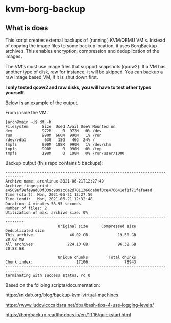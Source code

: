 # kvm-borg-backup

## What is does
This script creates external backups of (running) KVM/QEMU VM's. Instead of copying the image files to some backup location, it uses BorgBackup archives. This enables encryption, compression and deduplication of the images.

The VM's must use image files that support snapshots (qcow2). If a VM has another type of disk, raw for instance, it will be skipped. You can backup a raw image based VM, if it is shut down first.

**I only tested qcow2 and raw disks, you will have to test other types yourself.**

Below is an example of the output.

From inside the VM:
```
[arch@main ~]$ df -h
Filesystem      Size  Used Avail Use% Mounted on
dev             972M     0  972M   0% /dev
run             990M  660K  990M   1% /run
/dev/vda1        63G   15G   46G  24% /
tmpfs           990M  188K  990M   1% /dev/shm
tmpfs           990M     0  990M   0% /tmp
tmpfs           198M     0  198M   0% /run/user/1000
```
Backup output (this repo contains 5 backups):
```
------------------------------------------------------------------------------
Archive name: archlinux-2021-06-21T12:27:49
Archive fingerprint: e4509ef9efe9ad00f039c9091c6a2d7011366dab8f0ce476641ef1f71fafa4ad
Time (start): Mon, 2021-06-21 12:27:50
Time (end):   Mon, 2021-06-21 12:32:48
Duration: 4 minutes 58.95 seconds
Number of files: 2
Utilization of max. archive size: 0%
------------------------------------------------------------------------------
                       Original size      Compressed size    Deduplicated size
This archive:               46.02 GB             19.50 GB             28.08 MB
All archives:              224.10 GB             96.32 GB             20.88 GB

                       Unique chunks         Total chunks
Chunk index:                   17106                78943
------------------------------------------------------------------------------
terminating with success status, rc 0

```

Based on the folloing scripts/documentation:

https://nixlab.org/blog/backup-kvm-virtual-machines

https://www.ludovicocaldara.net/dba/bash-tips-4-use-logging-levels/

https://borgbackup.readthedocs.io/en/1.1.16/quickstart.html
